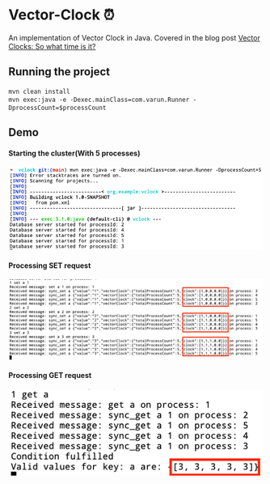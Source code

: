 # Vector-Clock :alarm_clock:
An implementation of Vector Clock in Java. Covered in the blog post [Vector Clocks: So what time is it?](https://distributed-computing-musings.com/2023/04/vector-clocks-so-what-time-is-it/)

## Running the project
```agsl
mvn clean install
mvn exec:java -e -Dexec.mainClass=com.varun.Runner -DprocessCount=$processCount
```

## Demo
#### Starting the cluster(With 5 processes)
![run_cluster](demo/run_cluster.png)

#### Processing SET request
![set_request](demo/set_request.png)

#### Processing GET request
![get_request](demo/get_request.png)
